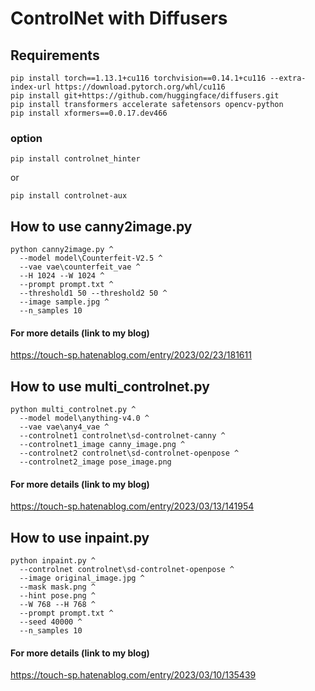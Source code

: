 # ControlNet with Diffusers
## Requirements

~~~
pip install torch==1.13.1+cu116 torchvision==0.14.1+cu116 --extra-index-url https://download.pytorch.org/whl/cu116
pip install git+https://github.com/huggingface/diffusers.git
pip install transformers accelerate safetensors opencv-python
pip install xformers==0.0.17.dev466
~~~

### option

~~~
pip install controlnet_hinter
~~~
or
~~~
pip install controlnet-aux
~~~

## How to use canny2image.py

~~~
python canny2image.py ^
  --model model\Counterfeit-V2.5 ^
  --vae vae\counterfeit_vae ^
  --H 1024 --W 1024 ^
  --prompt prompt.txt ^
  --threshold1 50 --threshold2 50 ^
  --image sample.jpg ^
  --n_samples 10
~~~

#### For more details (link to my blog)

https://touch-sp.hatenablog.com/entry/2023/02/23/181611

## How to use multi_controlnet.py

~~~
python multi_controlnet.py ^
  --model model\anything-v4.0 ^
  --vae vae\any4_vae ^
  --controlnet1 controlnet\sd-controlnet-canny ^
  --controlnet1_image canny_image.png ^
  --controlnet2 controlnet\sd-controlnet-openpose ^
  --controlnet2_image pose_image.png
~~~

#### For more details (link to my blog)

https://touch-sp.hatenablog.com/entry/2023/03/13/141954

## How to use inpaint.py

~~~
python inpaint.py ^
  --controlnet controlnet\sd-controlnet-openpose ^
  --image original_image.jpg ^
  --mask mask.png ^
  --hint pose.png ^
  --W 768 --H 768 ^
  --prompt prompt.txt ^
  --seed 40000 ^
  --n_samples 10
~~~

#### For more details (link to my blog)

https://touch-sp.hatenablog.com/entry/2023/03/10/135439

